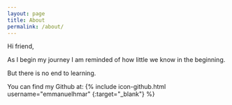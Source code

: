 ```yaml
---
layout: page
title: About
permalink: /about/
---
```


Hi friend,

As I begin my journey I am reminded of how little we know in the beginning.

But there is no end to learning.

You can find my Github at:
{% include icon-github.html username="emmanuelhmar" {:target="_blank"} %}
